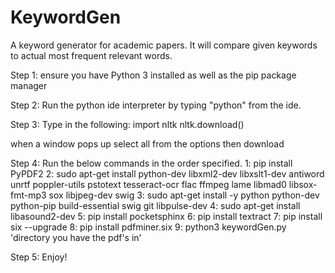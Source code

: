 # KeywordGen
A keyword generator for academic papers. It will compare given keywords to actual most frequent relevant words.

Step 1:
ensure you have Python 3 installed as well as the pip package manager

Step 2:
Run the python ide interpreter by typing "python" from the ide.

Step 3:
Type in the following:
import nltk
nltk.download()

when a window pops up select all from the options then download

Step 4:
Run the below commands in the order specified.
1: pip install PyPDF2
2: sudo apt-get install python-dev libxml2-dev libxslt1-dev antiword unrtf poppler-utils pstotext tesseract-ocr flac ffmpeg lame libmad0 libsox-fmt-mp3 sox libjpeg-dev swig
3: sudo apt-get install -y python python-dev python-pip build-essential swig git libpulse-dev
4:  sudo apt-get install libasound2-dev
5: pip install pocketsphinx
6: pip install textract
7: pip install six --upgrade
8: pip install pdfminer.six
9: python3 keywordGen.py 'directory you have the pdf's in'

Step 5: Enjoy!
